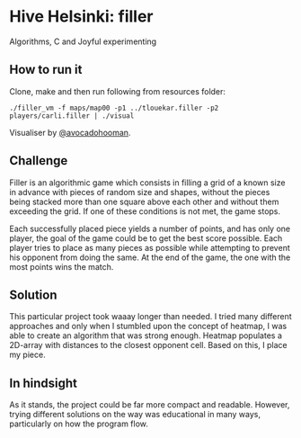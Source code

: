 # Hive Helsinki: filler
Algorithms, C and Joyful experimenting

## How to run it
Clone, make and then run following from resources folder:

`./filler_vm -f maps/map00 -p1 ../tlouekar.filler -p2 players/carli.filler | ./visual`

Visualiser by <a href="https://github.com/avocadohooman">@avocadohooman</a>.

## Challenge
Filler is an algorithmic game which consists in filling a grid of a known size in advance with pieces of random size and shapes, without the pieces being stacked more than one square above each other and without them exceeding the grid. If one of these conditions is not met, the game stops.

Each successfully placed piece yields a number of points, and has only one player, the goal of the game could be to get the best score possible. Each player tries to place as many pieces as possible while attempting to prevent his opponent from doing the same. At the end of the game, the one with the most points wins the match.

## Solution
This particular project took waaay longer than needed. I tried many different approaches and only when I stumbled upon the concept of heatmap, I was able to create an algorithm that was strong enough. Heatmap populates a 2D-array with distances to the closest opponent cell. Based on this, I place my piece.

## In hindsight
As it stands, the project could be far more compact and readable. However, trying different solutions on the way was educational in many ways, particularly on how the program flow. 
